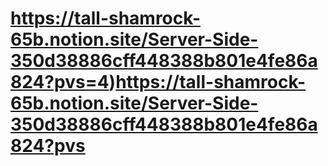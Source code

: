 # https://tall-shamrock-65b.notion.site/Server-Side-350d38886cff448388b801e4fe86a824?pvs=4)https://tall-shamrock-65b.notion.site/Server-Side-350d38886cff448388b801e4fe86a824?pvs
